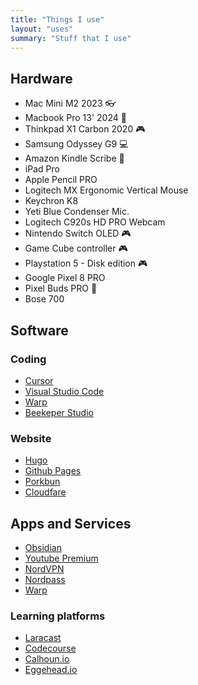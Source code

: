 ```yaml
---
title: "Things I use"
layout: "uses"
summary: "Stuff that I use"
---
```


## Hardware

- Mac Mini M2 2023 :eyeglasses:
- Macbook Pro 13' 2024           :briefcase:
- Thinkpad X1 Carbon 2020        :video_game:
- Samsung Odyssey G9             :computer:
- Amazon Kindle Scribe :book:
- iPad Pro
- Apple Pencil PRO
- Logitech MX Ergonomic Vertical Mouse
- Keychron K8
- Yeti Blue Condenser Mic.
- Logitech C920s HD PRO Webcam
- Nintendo Switch OLED           :video_game:
- Game Cube controller          :video_game:
- Playstation 5 - Disk edition           :video_game:
- Google Pixel 8 PRO
- Pixel Buds PRO         :runner:
- Bose 700

## Software

### Coding

- [Cursor](https://cursor.com/)
- [Visual Studio Code](https://code.visualstudio.com/)
- [Warp](https://warp.dev)
- [Beekeper Studio](https://www.beekeeperstudio.io/)

### Website

- [Hugo](https://gohugo.io)
- [Github Pages](https://pages.github.com/)
- [Porkbun](https://porkbun.com/)
- [Cloudfare](https://www.cloudflare.com/)

## Apps and Services

- [Obsidian](https://obsidian.md/)
- [Youtube Premium](https://www.youtube.com/premium)
- [NordVPN](https://nordvpn.com/)
- [Nordpass](https://nordpass.com)
- [Warp](https://warp.dev)

### Learning platforms

- [Laracast](https://laracast.com)
- [Codecourse](https://codecourse.com)
- [Calhoun.io](https://www.calhoun.io/)
- [Eggehead.io](https://egghead.io)
